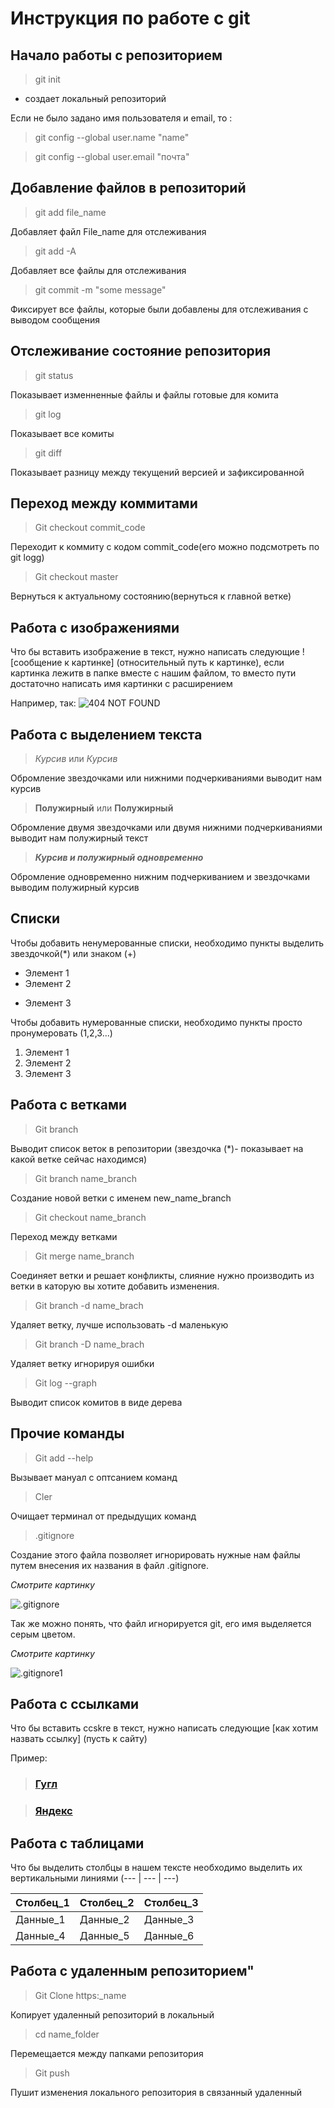 # **Инструкция по работе с git**

## **Начало работы с репозиторием**
> git init

* создает локальный репозиторий

Если не было задано имя пользователя и email, то :
> git config --global user.name "name"

> git config --global user.email "почта"

## **Добавление файлов в репозиторий**
> git add file_name

Добавляет файл File_name для отслеживания

> git add -A

Добавляет все файлы для отслеживания

> git commit -m "some message"

Фиксирует все файлы, которые были добавлены для отслеживания с выводом сообщения

## **Отслеживание состояние репозитория**
> git status

Показывает изменненные файлы и файлы готовые для комита

> git log

Показывает все комиты

> git diff

Показывает разницу между текущений версией и зафиксированной

## **Переход между коммитами**
> Git checkout commit_code

Переходит к коммиту с кодом commit_code(его можно подсмотреть по git logg)

> Git checkout master

Вернуться к актуальному состоянию(вернуться к главной ветке)

## **Работа с изображениями**

Что бы вставить изображение в текст, нужно написать следующие ![сообщение к картинке] (относительный путь к картинке), если картинка лежитв в папке вместе с нашим файлом, то вместо пути достаточно написать имя картинки с расширением

Например, так:
![404 NOT FOUND](SM.jpg)

## **Работа с выделением текста**
>*Курсив* или _Курсив_

Обромление звездочками или нижними подчеркиваниями выводит нам курсив 

>**Полужирный** или __Полужирный__

Обромление двумя звездочками или двумя нижними подчеркиваниями выводит нам полужирный текст

>_**Курсив и полужирный одновременно**_

Обромление одновременно нижним подчеркиванием и звездочками выводим полужирный курсив

## **Списки**

Чтобы добавить ненумерованные списки, необходимо пункты выделить звездочкой(*) или знаком (+)
* Элемент 1
* Элемент 2
+ Элемент 3

Чтобы добавить нумерованные списки, необходимо пункты просто пронумеровать (1,2,3...)
1. Элемент 1
2. Элемент 2
3. Элемент 3

## **Работа с ветками**

>Git branch 

Выводит список веток в репозитории (звездочка (*)- показывает на какой ветке сейчас находимся)

>Git branch name_branch

Создание новой ветки с именем new_name_branch

>Git checkout name_branch

Переход между ветками

>Git merge name_branch

Соединяет ветки и решает конфликты, слияние нужно производить из ветки в каторую вы хотите добавить изменения.

>Git branch -d name_brach

Удаляет ветку, лучше использовать -d маленькую

>Git branch -D name_brach

Удаляет ветку игнорируя ошибки

>Git log --graph 

Выводит список комитов в виде дерева

## **Прочие команды**

> Git add --help

Вызывает мануал с оптсанием команд

>Cler 

Очищает терминал от предыдущих команд

>.gitignore

Создание этого файла позволяет игнорировать нужные нам файлы путем внесения их названия в файл .gitignore.


*Смотрите картинку*

![.gitignore](gitignore.png)

Так же можно понять, что файл игнорируется git, его имя выделяется серым цветом.

*Смотрите картинку*

![.gitignore1](gitignore1.png)

## **Работа с ссылками**

Что бы вставить ccskre в текст, нужно написать следующие [как хотим назвать ссылку] (пусть к сайту)

Пример:

>### **[Гугл](https://www.google.com)**

>### **[Яндекс](https://yandex.ru/)**

## Работа с таблицами

Что бы выделить столбцы в нашем тексте необходимо выделить их вертикальными линиями (--- | --- | ---)

Столбец_1|Столбец_2|Столбец_3
--- | --- | ---
Данные_1|Данные_2|Данные_3
Данные_4|Данные_5|Данные_6


## **Работа с удаленным репозиторием**"

>Git Clone https:_name

Копирует удаленный репозиторий в локальный

>cd name_folder

Перемещается между папками репозитория

>Git push

Пушит изменения локального репозитория в связанный удаленный
